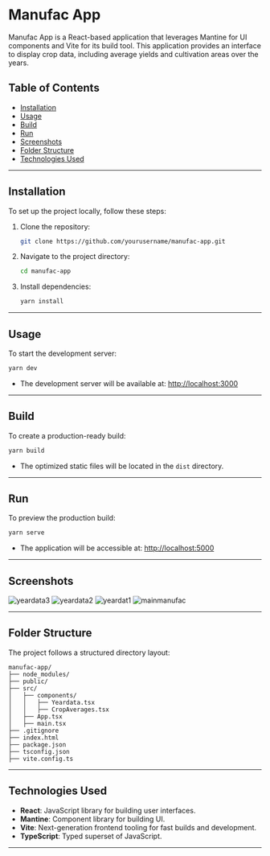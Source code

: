
# Manufac App

Manufac App is a React-based application that leverages Mantine for UI components and Vite for its build tool. This application provides an interface to display crop data, including average yields and cultivation areas over the years.

## Table of Contents

- [Installation](#installation)
- [Usage](#usage)
- [Build](#build)
- [Run](#run)
- [Screenshots](#screenshots)
- [Folder Structure](#folder-structure)
- [Technologies Used](#technologies-used)

---

## Installation

To set up the project locally, follow these steps:

1. Clone the repository:
   ```bash
   git clone https://github.com/yourusername/manufac-app.git
   ```

2. Navigate to the project directory:
   ```bash
   cd manufac-app
   ```

3. Install dependencies:
   ```bash
   yarn install
   ```

---

## Usage

To start the development server:

```bash
yarn dev
```

- The development server will be available at: [http://localhost:3000](http://localhost:3000)

---

## Build

To create a production-ready build:

```bash
yarn build
```

- The optimized static files will be located in the `dist` directory.

---

## Run

To preview the production build:

```bash
yarn serve
```

- The application will be accessible at: [http://localhost:5000](http://localhost:5000)

---

## Screenshots

![yeardata3](https://github.com/user-attachments/assets/bb0790fc-82d7-44c6-9de2-7492aed7c49f)
![yeardata2](https://github.com/user-attachments/assets/b9c413b3-4d36-49b1-8716-477ac5806930)
![yeardat1](https://github.com/user-attachments/assets/034d377b-c1a7-41a4-81cd-5f6db413d689)
![mainmanufac](https://github.com/user-attachments/assets/6aeba386-f744-4a14-8e33-e473e398b433)


---

## Folder Structure

The project follows a structured directory layout:

```
manufac-app/
├── node_modules/
├── public/
├── src/
│   ├── components/
│   │   ├── Yeardata.tsx
│   │   ├── CropAverages.tsx
│   ├── App.tsx
│   ├── main.tsx
├── .gitignore
├── index.html
├── package.json
├── tsconfig.json
├── vite.config.ts
```

---

## Technologies Used

- **React**: JavaScript library for building user interfaces.
- **Mantine**: Component library for building UI.
- **Vite**: Next-generation frontend tooling for fast builds and development.
- **TypeScript**: Typed superset of JavaScript.

---

